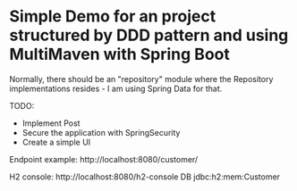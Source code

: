 # Simple Demo for an project structured by DDD pattern and using MultiMaven with Spring Boot

Normally, there should be an "repository" module where the Repository implementations resides - I am using Spring Data for that.

TODO:
- Implement Post
- Secure the application with SpringSecurity
- Create a simple UI

Endpoint example: http://localhost:8080/customer/<UUID>

H2 console: http://localhost:8080/h2-console
DB jdbc:h2:mem:Customer